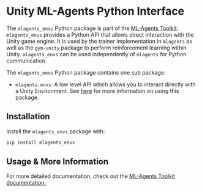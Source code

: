 # Unity ML-Agents Python Interface

The `mlagents_envs` Python package is part of the
[ML-Agents Toolkit](https://github.com/Unity-Technologies/ml-agents).
`mlagents_envs` provides a Python API that allows direct interaction with the Unity
game engine. It is used by the trainer implementation in `mlagents` as well as 
the `gym-unity` package to perform reinforcement learning within Unity. `mlagents_envs` can be 
used independently of `mlagents` for Python communication. 

The `mlagents_envs` Python package contains one sub package:

* `mlagents.envs`: A low level API which allows you to interact directly with a
  Unity Environment. See
  [here](https://github.com/Unity-Technologies/ml-agents/blob/master/docs/Python-API.md)
  for more information on using this package.

## Installation

Install the `mlagents_envs` package with:

```sh
pip install mlagents_envs
```

## Usage & More Information

For more detailed documentation, check out the
[ML-Agents Toolkit documentation.](https://github.com/Unity-Technologies/ml-agents/blob/master/docs/Readme.md)
